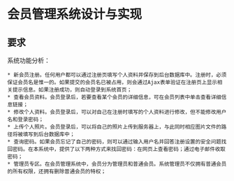 # 会员管理系统设计与实现

## 要求

系统功能分析：

	* 新会员注册。任何用户都可以通过注册页填写个人资料并保存到后台数据库中。注册时，必须保证会员名是惟一的。如果提交的会员名已被占用，则会通过Ajax表单验证在注册页上显示相关提示信息。如果注册成功，则自动登录到系统首页；
	* 查看会员资料。会员登录后，若要查看某个会员的详细信息，可在会员列表中单击查看详细信息链接；
	* 修改个人资料。会员登录后，可以对自己在注册时填写的个人资料进行修改，但不能修改用户名和登录密码；
	* 上传个人照片。会员登录后，可以将自己的照片上传到服务器上，与此同时相应图片文件的路径将被填写到后台数据库中；
	* 查询密码。如果会员忘记了自己的密码，则可以通过输入用户名并回答注册设置的安全问题找回密码。在本系统中，提供了以下两种方式来找回密码：在网页上查看密码；通过电子邮件收取密码；
	* 管理员专区。在会员管理系统中，会员分为管理员和普通会员。系统管理员不仅拥有普通会员的所有权限，还拥有删除普通会员的特权；


